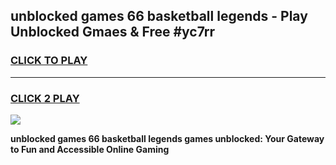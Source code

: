 
## unblocked games 66 basketball legends - Play Unblocked Gmaes & Free #yc7rr
<h3>
<a href="https://news.freeplayer.one?title=unblocked_games_66_basketball_legends&ref=03M">CLICK TO PLAY</a></h3>
<hr>

<h3>
<a href="https://news.freeplayer.one?title=unblocked_games_66_basketball_legends&ref=03M">CLICK 2 PLAY</a>
  
</h3>

<a href="https://news.freeplayer.one?title=unblocked_games_66_basketball_legends&ref=03M"><img src="https://clearcache.store/games.png"></a>


**unblocked games 66 basketball legends games unblocked: Your Gateway to Fun and Accessible Online Gaming**
